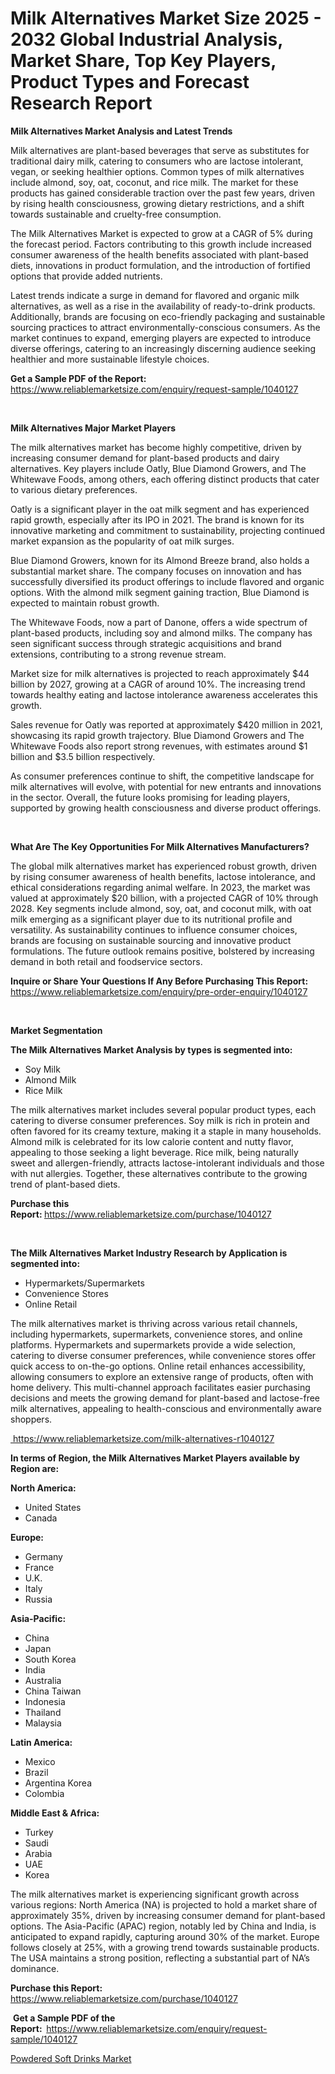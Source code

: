 <p><h1>Milk Alternatives Market Size 2025 - 2032 Global Industrial Analysis, Market Share, Top Key Players, Product Types and Forecast Research Report</h1></p><p><strong>Milk Alternatives Market Analysis and Latest Trends</strong></p>
<p><p>Milk alternatives are plant-based beverages that serve as substitutes for traditional dairy milk, catering to consumers who are lactose intolerant, vegan, or seeking healthier options. Common types of milk alternatives include almond, soy, oat, coconut, and rice milk. The market for these products has gained considerable traction over the past few years, driven by rising health consciousness, growing dietary restrictions, and a shift towards sustainable and cruelty-free consumption.</p><p>The Milk Alternatives Market is expected to grow at a CAGR of 5% during the forecast period. Factors contributing to this growth include increased consumer awareness of the health benefits associated with plant-based diets, innovations in product formulation, and the introduction of fortified options that provide added nutrients. </p><p>Latest trends indicate a surge in demand for flavored and organic milk alternatives, as well as a rise in the availability of ready-to-drink products. Additionally, brands are focusing on eco-friendly packaging and sustainable sourcing practices to attract environmentally-conscious consumers. As the market continues to expand, emerging players are expected to introduce diverse offerings, catering to an increasingly discerning audience seeking healthier and more sustainable lifestyle choices.</p></p>
<p><strong>Get a Sample PDF of the Report:&nbsp;</strong> <a href="https://www.reliablemarketsize.com/enquiry/request-sample/1040127?utm_campaign=2795&utm_medium=2&utm_source=Github&utm_content=ia&utm_term=07042025&utm_id=milk-alternatives">https://www.reliablemarketsize.com/enquiry/request-sample/1040127</a></p>
<p>&nbsp;</p>
<p><strong>Milk Alternatives Major Market Players</strong></p>
<p><p>The milk alternatives market has become highly competitive, driven by increasing consumer demand for plant-based products and dairy alternatives. Key players include Oatly, Blue Diamond Growers, and The Whitewave Foods, among others, each offering distinct products that cater to various dietary preferences.</p><p>Oatly is a significant player in the oat milk segment and has experienced rapid growth, especially after its IPO in 2021. The brand is known for its innovative marketing and commitment to sustainability, projecting continued market expansion as the popularity of oat milk surges.</p><p>Blue Diamond Growers, known for its Almond Breeze brand, also holds a substantial market share. The company focuses on innovation and has successfully diversified its product offerings to include flavored and organic options. With the almond milk segment gaining traction, Blue Diamond is expected to maintain robust growth.</p><p>The Whitewave Foods, now a part of Danone, offers a wide spectrum of plant-based products, including soy and almond milks. The company has seen significant success through strategic acquisitions and brand extensions, contributing to a strong revenue stream.</p><p>Market size for milk alternatives is projected to reach approximately $44 billion by 2027, growing at a CAGR of around 10%. The increasing trend towards healthy eating and lactose intolerance awareness accelerates this growth.</p><p>Sales revenue for Oatly was reported at approximately $420 million in 2021, showcasing its rapid growth trajectory. Blue Diamond Growers and The Whitewave Foods also report strong revenues, with estimates around $1 billion and $3.5 billion respectively.</p><p>As consumer preferences continue to shift, the competitive landscape for milk alternatives will evolve, with potential for new entrants and innovations in the sector. Overall, the future looks promising for leading players, supported by growing health consciousness and diverse product offerings.</p></p>
<p>&nbsp;</p>
<p><strong>What Are The Key Opportunities For Milk Alternatives Manufacturers?</strong></p>
<p><p>The global milk alternatives market has experienced robust growth, driven by rising consumer awareness of health benefits, lactose intolerance, and ethical considerations regarding animal welfare. In 2023, the market was valued at approximately $20 billion, with a projected CAGR of 10% through 2028. Key segments include almond, soy, oat, and coconut milk, with oat milk emerging as a significant player due to its nutritional profile and versatility. As sustainability continues to influence consumer choices, brands are focusing on sustainable sourcing and innovative product formulations. The future outlook remains positive, bolstered by increasing demand in both retail and foodservice sectors.</p></p>
<p><strong>Inquire or Share Your Questions If Any Before Purchasing This Report:</strong> <a href="https://www.reliablemarketsize.com/enquiry/pre-order-enquiry/1040127?utm_campaign=2795&utm_medium=2&utm_source=Github&utm_content=ia&utm_term=07042025&utm_id=milk-alternatives">https://www.reliablemarketsize.com/enquiry/pre-order-enquiry/1040127</a></p>
<p>&nbsp;</p>
<p><strong>Market Segmentation</strong></p>
<p><strong>The Milk Alternatives Market Analysis by types is segmented into:</strong></p>
<p><ul><li>Soy Milk</li><li>Almond Milk</li><li>Rice Milk</li></ul></p>
<p><p>The milk alternatives market includes several popular product types, each catering to diverse consumer preferences. Soy milk is rich in protein and often favored for its creamy texture, making it a staple in many households. Almond milk is celebrated for its low calorie content and nutty flavor, appealing to those seeking a light beverage. Rice milk, being naturally sweet and allergen-friendly, attracts lactose-intolerant individuals and those with nut allergies. Together, these alternatives contribute to the growing trend of plant-based diets.</p></p>
<p><strong>Purchase this Report:&nbsp;</strong><a href="https://www.reliablemarketsize.com/purchase/1040127?utm_campaign=2795&utm_medium=2&utm_source=Github&utm_content=ia&utm_term=07042025&utm_id=milk-alternatives">https://www.reliablemarketsize.com/purchase/1040127</a></p>
<p>&nbsp;</p>
<p><strong>The Milk Alternatives Market Industry Research by Application is segmented into:</strong></p>
<p><ul><li>Hypermarkets/Supermarkets</li><li>Convenience Stores</li><li>Online Retail</li></ul></p>
<p><p>The milk alternatives market is thriving across various retail channels, including hypermarkets, supermarkets, convenience stores, and online platforms. Hypermarkets and supermarkets provide a wide selection, catering to diverse consumer preferences, while convenience stores offer quick access to on-the-go options. Online retail enhances accessibility, allowing consumers to explore an extensive range of products, often with home delivery. This multi-channel approach facilitates easier purchasing decisions and meets the growing demand for plant-based and lactose-free milk alternatives, appealing to health-conscious and environmentally aware shoppers.</p></p>
<p><a href="https://www.reliablemarketsize.com/milk-alternatives-r1040127?utm_campaign=2795&utm_medium=2&utm_source=Github&utm_content=ia&utm_term=07042025&utm_id=milk-alternatives">&nbsp;https://www.reliablemarketsize.com/milk-alternatives-r1040127</a></p>
<p><strong>In terms of Region, the Milk Alternatives Market Players available by Region are:</strong></p>
<p>
    <p> <strong> North America: </strong>
        <ul>
            <li>United States</li>
            <li>Canada</li>
        </ul>
        </p> 
    <p> <strong> Europe: </strong>
        <ul>
            <li>Germany</li>
            <li>France</li>
            <li>U.K.</li>
            <li>Italy</li>
            <li>Russia</li>
        </ul>
        </p> 
    <p> <strong> Asia-Pacific: </strong>
        <ul>
            <li>China</li>
            <li>Japan</li>
            <li>South Korea</li>
            <li>India</li>
            <li>Australia</li>
            <li>China Taiwan</li>
            <li>Indonesia</li>
            <li>Thailand</li>
            <li>Malaysia</li>
        </ul>
        </p> 
    <p> <strong> Latin America: </strong>
        <ul>
            <li>Mexico</li>
            <li>Brazil</li>
            <li>Argentina Korea</li>
            <li>Colombia</li>
        </ul>
        </p> 
    <p> <strong> Middle East & Africa: </strong>
        <ul>
            <li>Turkey</li>
            <li>Saudi</li>
            <li>Arabia</li>
            <li>UAE</li>
            <li>Korea</li>
        </ul>
    </p>
    </p>
<p><p>The milk alternatives market is experiencing significant growth across various regions: North America (NA) is projected to hold a market share of approximately 35%, driven by increasing consumer demand for plant-based options. The Asia-Pacific (APAC) region, notably led by China and India, is anticipated to expand rapidly, capturing around 30% of the market. Europe follows closely at 25%, with a growing trend towards sustainable products. The USA maintains a strong position, reflecting a substantial part of NA’s dominance.</p></p>
<p><strong>Purchase this Report: </strong><a href="https://www.reliablemarketsize.com/purchase/1040127?utm_campaign=2795&utm_medium=2&utm_source=Github&utm_content=ia&utm_term=07042025&utm_id=milk-alternatives">https://www.reliablemarketsize.com/purchase/1040127</a></p>
<p>&nbsp;<strong>Get a Sample PDF of the Report:&nbsp;&nbsp;</strong><a href="https://www.reliablemarketsize.com/enquiry/request-sample/1040127?utm_campaign=2795&utm_medium=2&utm_source=Github&utm_content=ia&utm_term=07042025&utm_id=milk-alternatives">https://www.reliablemarketsize.com/enquiry/request-sample/1040127</a></p>
<p><strong></strong></p>
<p><p><a href="https://github.com/leyesamilej/Market-Research-Report-List-1/blob/main/powdered-soft-drinks-market.md?utm_campaign=2795&utm_medium=2&utm_source=Github&utm_content=ia&utm_term=07042025&utm_id=milk-alternatives">Powdered Soft Drinks Market</a></p></p>